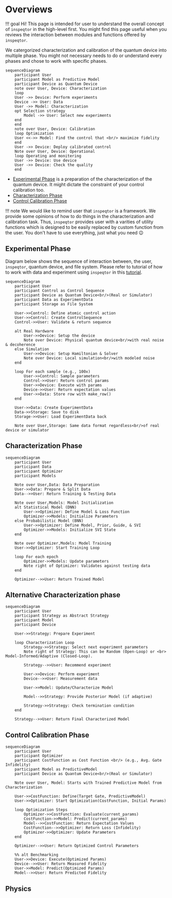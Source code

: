 # Overviews

!!! goal
    Hi! This page is intended for user to understand the overall concept of `inspeqtor` in the high-level first. You might find this page useful when you reviews the interaction between modules and functions offered by `inspeqtor`.

We catergorized characterization and calibration of the quantum device into multiple phase. You might not necessary needs to do or understand every phases and chose to work with specific phases.

```mermaid
sequenceDiagram
    participant User
    participant Model as Predictive Model
    participant Device as Quantum Device
    note over User, Device: Characterization
    loop 
    User ->> Device: Perform experiments
    Device ->> User: Data
    User ->> Model: Characterization
    opt Selection strategy
        Model ->> User: Select new experiments
    end
    end
    note over User, Device: Calibration
    loop Optimization
    User <<->> Model: Find the control that <br/> maximize fidelity
    end
    User ->> Device: Deploy calibrated control
    Note over User, Device: Operational
    loop Operating and monitering
    User ->> Device: Use device
    User ->> Device: Check the quality
    end
```

- [Experimental Phase](#experimental-phase) is a preparation of the characterization of the quantum device. It might dictate the constraint of your control calibration too.
- [Characterization Phase](#characterization-phase)
- [Control Calibration Phase](#control-calibration-phase)

!!! note
    We would like to remind user that `inspeqtor` is a framework. We provide some opinions of how to do things in the characterization and calibration task. Thus, `inspeqtor` provides user with a varities of utility functions which is designed to be easily replaced by custom function from the user. You don't have to use everything, just what you need 😉

## Experimental Phase

Diagram below shows the sequence of interaction between, the user, `inspeqtor`, quantum device, and file system. Please refer to tutorial of how to work with data and experiment using `inspeqtor` in this [tutorial](./../tutorial_0001_dataset).

```mermaid
sequenceDiagram
    participant User
    participant Control as Control Sequence
    participant Device as Quantum Device<br/>(Real or Simulator)
    participant Data as ExperimentData
    participant Storage as File System
    
    User->>Control: Define atomic control action
    User->>Control: Create ControlSequence
    Control->>User: Validate & return sequence
    
    alt Real Hardware
        User->>Device: Setup the device
        Note over Device: Physical quantum device<br/>with real noise & decoherence
    else Simulation
        User->>Device: Setup Hamiltonian & Solver
        Note over Device: Local simulation<br/>with modeled noise
    end
    
    loop For each sample (e.g., 100x)
        User->>Control: Sample parameters
        Control->>User: Return control params
        User->>Device: Execute with params
        Device->>User: Return expectation values
        User->>Data: Store row with make_row()
    end
    
    User->>Data: Create ExperimentData
    Data->>Storage: Save to disk
    Storage->>User: Load ExperimentData back
    
    Note over User,Storage: Same data format regardless<br/>of real device or simulator
```

## Characterization Phase

```mermaid
sequenceDiagram
    participant User
    participant Data
    participant Optimizer
    participant Models

    Note over User,Data: Data Preparation
    User->>Data: Prepare & Split Data
    Data-->>User: Return Training & Testing Data

    Note over User,Models: Model Initialization
    alt Statistical Model (DNN)
        User->>Optimizer: Define Model & Loss Function
        Optimizer->>Models: Initialize Parameters
    else Probabilistic Model (BNN)
        User->>Optimizer: Define Model, Prior, Guide, & SVI
        Optimizer->>Models: Initialize SVI State
    end

    Note over Optimizer,Models: Model Training
    User->>Optimizer: Start Training Loop

    loop For each epoch
        Optimizer->>Models: Update parameters
        Note right of Optimizer: Validates against testing data
    end

    Optimizer-->>User: Return Trained Model

```

## Alternative Characterization phase

```mermaid
sequenceDiagram
    participant User
    participant Strategy as Abstract Strategy
    participant Model
    participant Device

    User->>Strategy: Prepare Experiment

    loop Characterization Loop
        Strategy->>Strategy: Select next experiment parameters
        Note right of Strategy: This can be Random (Open-Loop) or <br> Model-Informed/Adaptive (Closed-Loop).

        Strategy-->>User: Recommend experiment

        User->>Device: Perform experiment
        Device-->>User: Measurement data

        User->>Model: Update/Characterize Model
        
        Model-->>Strategy: Provide Posterior Model (if adaptive)

        Strategy->>Strategy: Check termination condition
    end
    
    Strategy-->>User: Return Final Characterized Model
```

## Control Calibration Phase

```mermaid
sequenceDiagram
    participant User
    participant Optimizer
    participant CostFunction as Cost Function <br/> (e.g., Avg. Gate Infidelity)
    participant Model as PredictiveModel
    participant Device as Quantum Device<br/>(Real or Simulator)
    
    Note over User, Model: Starts with Trained Predictive Model from Characterization
    
    User->>CostFunction: Define(Target Gate, PredictiveModel)
    User->>Optimizer: Start Optimization(CostFunction, Initial Params)
    
    loop Optimization Steps
        Optimizer->>CostFunction: Evaluate(current_params)
        CostFunction->>Model: Predict(current_params)
        Model-->>CostFunction: Return Expectation Values
        CostFunction-->>Optimizer: Return Loss (Infidelity)
        Optimizer->>Optimizer: Update Parameters
    end
    
    Optimizer-->>User: Return Optimized Control Parameters
    
    %% alt Benchmarking
    User->>Device: Execute(Optimized Params)
    Device-->>User: Return Measured Fidelity
    User->>Model: Predict(Optimized Params)
    Model-->>User: Return Predicted Fidelity
```

## Physics
